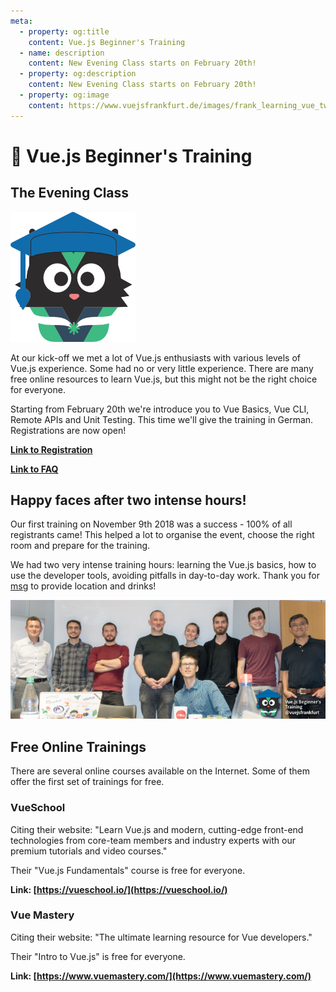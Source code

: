 ```yaml
---
meta:
  - property: og:title
    content: Vue.js Beginner's Training
  - name: description
    content: New Evening Class starts on February 20th!
  - property: og:description
    content: New Evening Class starts on February 20th!
  - property: og:image
    content: https://www.vuejsfrankfurt.de/images/frank_learning_vue_twitter.jpg
---
```


# :school: Vue.js Beginner's Training

## The Evening Class

<div class="imagenextotext">

![Frank with graduation hat](./img/frank_learning_vue.png)

</div>

At our kick-off we met a lot of Vue.js enthusiasts with various levels of Vue.js experience. Some had no or very little experience. There are many free online resources to learn Vue.js, but this might not be the right choice for everyone. 

Starting from February 20th we're introduce you to Vue Basics, Vue CLI, Remote APIs and Unit Testing.
This time we'll give the training in German. Registrations are now open!

**[Link to Registration](https://pretix.eu/ahus1/vuejs-s2/)**

**[Link to FAQ](https://pretix.eu/ahus1/vuejs-s2/page/frequently-asked-questions/)**

## Happy faces after two intense hours!

Our first training on November 9th 2018 was a success - 100% of all registrants came!
This helped a lot to organise the event, choose the right room and prepare for the training.

We had two very intense training hours: learning the Vue.js basics, how to use the developer tools,
avoiding pitfalls in day-to-day work. Thank you for [msg](./locations.md#msg-systems-ag) to provide
location and drinks!

![The first Vue.js beginner's class](./img/vuejs-beginners-training-small.jpg)

## Free Online Trainings

There are several online courses available on the Internet. 
Some of them offer the first set of trainings for free.

### VueSchool 

Citing their website: "Learn Vue.js and modern, cutting-edge front-end technologies from core-team members and industry experts with our premium tutorials and video courses."

Their "Vue.js Fundamentals" course is free for everyone.

**Link: [https://vueschool.io/](https://vueschool.io/)**

### Vue Mastery

Citing their website: "The ultimate learning resource for Vue developers."

Their "Intro to Vue.js" is free for everyone.

**Link: [https://www.vuemastery.com/](https://www.vuemastery.com/)**
